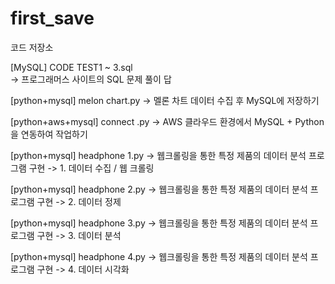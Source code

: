 # first_save
코드 저장소

[MySQL] CODE TEST1 ~ 3.sql                    
  -> 프로그래머스 사이트의 SQL 문제 풀이 답

[python+mysql] melon chart.py
  -> 멜론 차트 데이터 수집 후 MySQL에 저장하기

[python+aws+mysql] connect .py
  -> AWS 클라우드 환경에서 MySQL + Python을 연동하여 작업하기

[python+mysql] headphone 1.py
  -> 웹크롤링을 통한 특정 제품의 데이터 분석 프로그램 구현
  -> 1. 데이터 수집 / 웹 크롤링

[python+mysql] headphone 2.py
  -> 웹크롤링을 통한 특정 제품의 데이터 분석 프로그램 구현
  -> 2. 데이터 정제

[python+mysql] headphone 3.py
  -> 웹크롤링을 통한 특정 제품의 데이터 분석 프로그램 구현
  -> 3. 데이터 분석

[python+mysql] headphone 4.py
  -> 웹크롤링을 통한 특정 제품의 데이터 분석 프로그램 구현
  -> 4. 데이터 시각화

